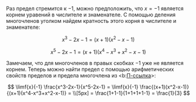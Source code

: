 Раз предел стремится к $-1$, можно предположить, что $x=-1$ является корнем уравений в числителе и знаменателе. С помощью деления многочленов уголком найдем кратность этого корня в числителе и знаменателе:

$$ x^3 - 2x - 1 = (x+1)(x^2-x-1) $$

$$ x^5 - 2x - 1 = (x+1)(x^4-x^3+x^2-x-1) $$

Замечаем, что для многочленов в правых скобках $-1$ уже не является корнем. Теперь можно найти предел с помощью арифметических свойств пределов и предела многочлена из <b:[П-ссылка](advanced/proto/f-lim/elementary)>:

$$ \limf{x}{-1} \frac{x^3-2x-1}{x^5-2x-1} = \limf{x}{-1} \frac{(x+1)(x^2-x-1)}{(x+1)(x^4-x^3+x^2-x-1)} = \\[5px] = \frac{1+1-1}{1+1+1+1-1} = \frac{1}{3} $$